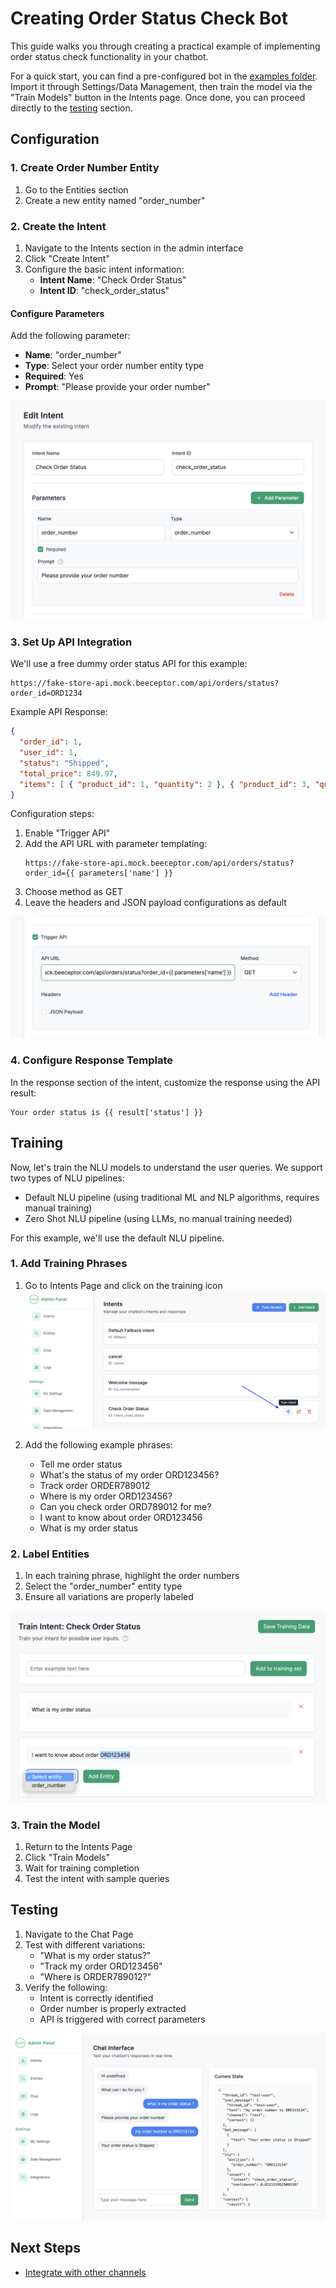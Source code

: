 # Creating Order Status Check Bot

This guide walks you through creating a practical example of implementing order status check functionality in your chatbot.

For a quick start, you can find a pre-configured bot in the [examples folder](../examples/order_status.json). Import it through Settings/Data Management, then train the model via the "Train Models" button in the Intents page. Once done, you can proceed directly to the [testing](#testing) section.

## Configuration

### 1. Create Order Number Entity

1. Go to the Entities section
2. Create a new entity named "order_number"

### 2. Create the Intent

1. Navigate to the Intents section in the admin interface
2. Click "Create Intent"
3. Configure the basic intent information:
   - **Intent Name**: "Check Order Status"
   - **Intent ID**: "check_order_status"

#### Configure Parameters

Add the following parameter:
- **Name**: "order_number"
- **Type**: Select your order number entity type
- **Required**: Yes
- **Prompt**: "Please provide your order number"

[![intent_configuration_1.png](screenshots/intent_configuration_1.png)](screenshots/intent_configuration_1.png)

### 3. Set Up API Integration

We'll use a free dummy order status API for this example:

```
https://fake-store-api.mock.beeceptor.com/api/orders/status?order_id=ORD1234
```

Example API Response:
```json
{
  "order_id": 1,
  "user_id": 1,
  "status": "Shipped",
  "total_price": 849.97,
  "items": [ { "product_id": 1, "quantity": 2 }, { "product_id": 3, "quantity": 1 } ]
}
```

Configuration steps:
1. Enable "Trigger API"
2. Add the API URL with parameter templating:
   ```
   https://fake-store-api.mock.beeceptor.com/api/orders/status?order_id={{ parameters['name'] }}
   ```
3. Choose method as GET
4. Leave the headers and JSON payload configurations as default

[![API Trigger](screenshots/intent_configuration_api_trigger.png)](screenshots/intent_configuration_api_trigger.png)

### 4. Configure Response Template

In the response section of the intent, customize the response using the API result:
```
Your order status is {{ result['status'] }}
```

## Training
Now, let's train the NLU models to understand the user queries. We support two types of NLU pipelines:
   - Default NLU pipeline (using traditional ML and NLP algorithms, requires manual training)
   - Zero Shot NLU pipeline (using LLMs, no manual training needed)

For this example, we'll use the default NLU pipeline. 

### 1. Add Training Phrases

1. Go to Intents Page and click on the training icon
   [![Training](screenshots/training_icon.png)](screenshots/training_icon.png)

2. Add the following example phrases:
   - Tell me order status
   - What's the status of my order ORD123456?
   - Track order ORDER789012
   - Where is my order ORD123456?
   - Can you check order ORD789012 for me?
   - I want to know about order ORD123456
   - What is my order status

### 2. Label Entities

1. In each training phrase, highlight the order numbers
2. Select the "order_number" entity type
3. Ensure all variations are properly labeled

[![Entity Labeling](screenshots/training_entity_label.png)](screenshots/training_entity_label.png)

### 3. Train the Model

1. Return to the Intents Page
2. Click "Train Models"
3. Wait for training completion
4. Test the intent with sample queries

## Testing

1. Navigate to the Chat Page
2. Test with different variations:
   - "What is my order status?"
   - "Track my order ORD123456"
   - "Where is ORDER789012?"
3. Verify the following:
   - Intent is correctly identified
   - Order number is properly extracted
   - API is triggered with correct parameters

[![Testing](screenshots/testing.png)](screenshots/testing.png)

## Next Steps
- [Integrate with other channels](03-integrating-with-channels.md)